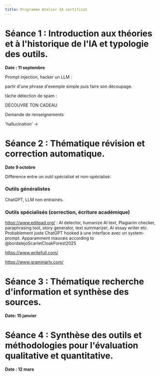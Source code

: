 ```yaml
---
title: Programme Atelier IA certificat
---
```



# Séance 1 : Introduction aux théories et à l'historique de l'IA et typologie des outils.

**Date : 11 septembre**


Prompt injection, hacker un LLM : 

partir d'une phrase d'exemple simple puis faire son découpage. 

tâche détection de spam : 

DÉCOUVRE TON CADEAU

Demande de renseignements

'hallucination' -> 




# Séance 2 : Thématique révision et correction automatique.

**Date 9 octobre**

Différence entre un outil spécialisé et non-spécialisé.



### Outils généralistes

ChatGPT, LLM non entrainés.

### Outils spécialisés (correction, écriture académique)


https://www.editpad.org/ : AI detector, humanize AI text, Plagiarim checker, paraphrasing tool, story generator, text summarizer, AI essay writer etc. Probablement juste ChatGPT hooked à une interface avec un system-prompt. Apparamment mauvais according to @bordalejoScarletCloakForest2025

https://www.writefull.com/

https://www.grammarly.com/

# Séance 3 : Thématique recherche d'information et synthèse des sources.

**Date: 15 janvier**


 
# Séance 4 : Synthèse des outils et méthodologies pour l'évaluation qualitative et quantitative. 

**Date : 12 mars**